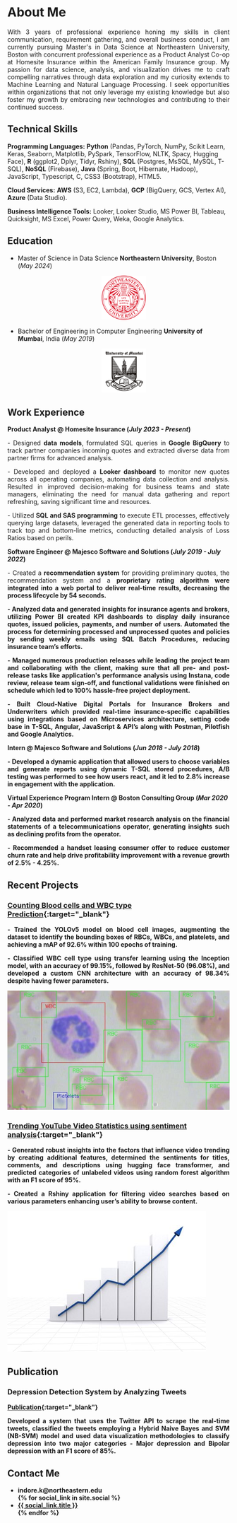 # About Me

<p align="justify">With 3 years of professional experience honing my skills in client communication, requirement gathering, and overall business conduct, I am currently pursuing Master's in Data Science at Northeastern University, Boston with concurrent professional experience as a Product Analyst Co-op at Homesite Insurance within the American Family Insurance group. My passion for data science, analysis, and visualization drives me to craft compelling narratives through data exploration and my curiosity extends to Machine Learning and Natural Language Processing. I seek opportunities within organizations that not only leverage my existing knowledge but also foster my growth by embracing new technologies and contributing to their continued success. </p>

## Technical Skills
**Programming Languages:** **Python** (Pandas, PyTorch, NumPy, Scikit Learn, Keras, Seaborn, Matplotlib, PySpark, TensorFlow, NLTK, Spacy, Hugging Face), **R** (ggplot2, Dplyr, Tidyr, Rshiny), **SQL** (Postgres, MsSQL, MySQL, T-SQL), **NoSQL** (Firebase), **Java** (Spring, Boot, Hibernate, Hadoop), JavaScript, Typescript, C, CSS3 (Bootstrap), HTML5.

**Cloud Services:** **AWS** (S3, EC2, Lambda), **GCP** (BigQuery, GCS, Vertex AI), **Azure** (Data Studio).

**Business Intelligence Tools:** Looker, Looker Studio, MS Power BI, Tableau, Quicksight, MS Excel, Power Query, Weka, Google Analytics.

## Education

- Master of Science in Data Science
**Northeastern University**, Boston (_May 2024_)
  <div style="text-align: center;">
    <img src="https://github.com/Kunal18/kunal_indore_portfolio/blob/main/assets/img/Northeastern_seal.svg.png" alt="Northeastern University" width="100px" height="100px">
  </div>

- Bachelor of Engineering in Computer Engineering
**University of Mumbai**, India (_May 2019_)
  
  <div style="text-align: center;">
    <img src="https://github.com/Kunal18/kunal_indore_portfolio/blob/main/assets/img/mu.jpg" alt="University of Mumbai" width="100px" height="100px">
  </div>

## Work Experience
**Product Analyst @ Homesite Insurance (_July 2023 - Present_)**
<p align="justify">
-	Designed <b>data models</b>, formulated SQL queries in <b>Google BigQuery</b> to track partner companies incoming quotes and extracted diverse data from partner firms for advanced analysis.
</p>
<p align="justify">
-	Developed and deployed a <b>Looker dashboard</b> to monitor new quotes across all operating companies, automating data collection and analysis. Resulted in improved decision-making for business teams and state managers, eliminating the need for manual data gathering and report refreshing, saving significant time and resources.
</p>
<p align="justify">
-	Utilized <b>SQL and SAS programming</b> to execute ETL processes, effectively querying large datasets, leveraged the generated data in reporting tools to track top and bottom-line metrics, conducting detailed analysis of Loss Ratios based on perils.
</p>

**Software Engineer @ Majesco Software and Solutions (_July 2019 - July 2022_)**
<p align="justify">
- Created a <b>recommendation system</b> for providing preliminary quotes, the recommendation system and a <b>proprietary rating algorithm<b> were integrated into a web portal to deliver real-time results, decreasing the process lifecycle by <b>54 seconds</b>.
</p>
<p align="justify">
- Analyzed data and generated insights for insurance agents and brokers, utilizing <b>Power BI</b> created <b>KPI dashboards</b> to display daily insurance quotes, issued policies, payments, and number of users. Automated the process for determining processed and unprocessed quotes and policies by sending weekly emails using <b>SQL Batch Procedures</b>, reducing insurance team’s efforts.
</p>
<p align="justify">
- Managed numerous production releases while <b>leading</b> the project team and <b>collaborating</b> with the client, making sure that all pre- and post-release tasks like application's performance analysis using Instana, code review, release team sign-off, and functional validations were finished on schedule which led to 100% hassle-free project deployment.
</p>
<p align="justify">
- Built <b>Cloud-Native Digital Portals</b> for Insurance Brokers and Underwriters which provided real-time insurance-specific capabilities using integrations based on Microservices architecture, setting code base in T-SQL, Angular, JavaScript & API’s along with Postman, Pilotfish and Google Analytics. 
</p>

**Intern @ Majesco Software and Solutions (_Jun 2018 - July 2018_)**
<p align="justify">
- Developed a <b>dynamic</b> application that allowed users to choose variables and generate reports using dynamic <b>T-SQL</b> stored procedures, <b>A/B testing</b> was performed to see how users react, and it led to <b>2.8%</b> increase in engagement with the application.
</p>

**Virtual Experience Program Intern @ Boston Consulting Group (_Mar 2020 - Apr 2020_)**
<p align="justify">
- <b>Analyzed</b> data and performed <b>market research</b> analysis on the <b>financial statements</b> of a telecommunications operator, generating insights such as declining profits from the operator. 
</p>
<p align="justify">
-	Recommended a handset leasing consumer offer to reduce customer churn rate and help <b>drive profitability improvement</b> with a revenue growth of <b>2.5% - 4.25%</b>.
</p>

## Recent Projects
### [Counting Blood cells and WBC type Prediction](https://github.com/Kunal18/Blood-Cell-Detection){:target="_blank"}

<p align="justify">- Trained the YOLOv5 model on blood cell images, augmenting the dataset to identify the bounding boxes of RBCs, WBCs, and platelets, and achieving a mAP of 92.6% within 100 epochs of training.</p>
<p align="justify">
- Classified WBC cell type using transfer learning using the Inception model, with an accuracy of 99.15%, followed by ResNet-50 (96.08%), and developed a custom CNN architecture with an accuracy of 98.34% despite having fewer parameters.</p>

![Counting Blood cells](/assets/img/cbc.jpg)

### [Trending YouTube Video Statistics using sentiment analysis](https://github.com/Kunal18/Youtube_Statistics#youtubestatistics_sml){:target="_blank"}

<p align="justify">
- Generated robust insights into the factors that influence video trending by creating additional features, determined the sentiments for titles, comments, and descriptions using hugging face transformer, and predicted categories of unlabeled videos using random forest algorithm with an F1 score of 95%.</p>
<p align="justify">
- Created a Rshiny application for filtering video searches based on various parameters enhancing user’s ability to browse content.</p>

![Youtube Statistics](/assets/img/yt.jpg)

## Publication
### Depression Detection System by Analyzing Tweets
[Publication](https://dx.doi.org/10.2139/ssrn.3358809){:target="_blank"}
<p align="justify">
Developed a system that uses the Twitter API to scrape the real-time tweets, classified the tweets employing a Hybrid Naive Bayes and SVM (NB-SVM) model and used data visualization methodologies to classify depression into two major categories - Major depression and Bipolar depression with an F1 score of 85%.
</p>

## Contact Me
<ul>
  <li>indore.k@northeastern.edu</li>
  {% for social_link in site.social %}
    <li><a href="{{ social_link.url }}" target="_blank">{{ social_link.title }}</a></li>
  {% endfor %}
</ul>
